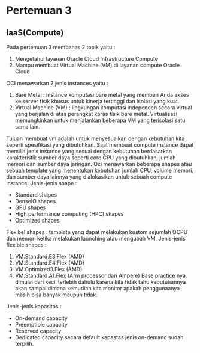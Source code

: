# Pertemuan 3

## IaaS(Compute)
Pada pertemuan 3 membahas 2 topik yaitu : 
1. Mengetahui layanan Oracle Cloud Infrastructure Compute
2. Mampu membuat Virtual Machine (VM) di layanan compute Oracle Cloud

OCI menawarkan 2 jenis instances yaitu : 
1. Bare Metal : instance komputasi bare metal yang memberi Anda akses ke server fisik khusus untuk kinerja tertinggi dan isolasi yang kuat.
2. Virtual Machine (VM) : lingkungan komputasi independen secara virtual yang berjalan di atas perangkat keras fisik bare metal. Virtualisasi memungkinkan untuk menjalankan beberapa VM yang terisolasi satu sama lain.  

Tujuan membuat vm adalah untuk menyesuaikan dengan kebutuhan kita seperti spesifikasi yang dibutuhkan. Saat membuat compute instance dapat memilih jenis instance yang sesuai dengan kebutuhan berdasarkan karakteristik sumber daya seperti core CPU yang dibutuhkan, jumlah memori dan sumber daya jaringan. Oci menawarkan beberapa shapes atau sebuah template yang menentukan kebutuhan jumlah CPU, volume memori, dan sumber daya lainnya yang dialokasikan untuk sebuah compute instance. Jenis-jenis shape :
- Standard shapes
- DenseIO shapes
- GPU shapes
- High performance computing (HPC) shapes
- Optimized shapes

Flexibel shapes : template yang dapat melakukan kustom sejumlah OCPU dan memori ketika melakukan launching atau mengubah VM. Jenis-jenis flexible shapes : 
1. VM.Standard.E3.Flex (AMD)
2. VM.Standard.E4.Flex (AMD)
3. VM.Optimized3.Flex (AMD)
4. VM.Standard.A1.Flex (Arm processor dari Ampere)
Base practice nya dimulai dari kecil terlebih dahulu karena kita tidak tahu kebutuhannya akan sampai dimana kemudian kita monitor apakah penggunaanya masih bisa banyak maupun tidak.

Jenis-jenis kapasitas : 
- On-demand capacity 
- Preemptible capacity
- Reserved capacity
- Dedicated capacity
secara default kapastas jenis on-demand sudah terpilih.

